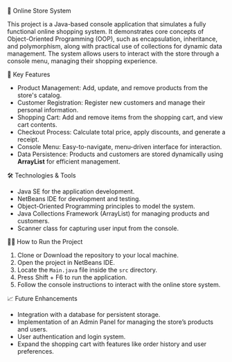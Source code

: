  🛒 Online Store System
 
This project is a Java-based console application that simulates a fully functional online shopping system. It demonstrates core concepts of Object-Oriented Programming (OOP), such as encapsulation, inheritance, and polymorphism, along with practical use of collections for dynamic data management. The system allows users to interact with the store through a console menu, managing their shopping experience.

 🚀 Key Features
- Product Management: Add, update, and remove products from the store's catalog.
- Customer Registration: Register new customers and manage their personal information.
- Shopping Cart: Add and remove items from the shopping cart, and view cart contents.
- Checkout Process: Calculate total price, apply discounts, and generate a receipt.
- Console Menu: Easy-to-navigate, menu-driven interface for interaction.
- Data Persistence: Products and customers are stored dynamically using **ArrayList** for efficient management.
  
🛠️ Technologies & Tools
- Java SE for the application development.
- NetBeans IDE for development and testing.
- Object-Oriented Programming principles to model the system.
- Java Collections Framework (ArrayList) for managing products and customers.
- Scanner class for capturing user input from the console.
  
🧑‍💻 How to Run the Project
1. Clone or Download the repository to your local machine.
2. Open the project in NetBeans IDE.
3. Locate the `Main.java` file inside the `src` directory.
4. Press Shift + F6 to run the application.
5. Follow the console instructions to interact with the online store system.

📈 Future Enhancements
- Integration with a database for persistent storage.
- Implementation of an Admin Panel for managing the store’s products and users.
- User authentication and login system.
- Expand the shopping cart with features like order history and user preferences.




